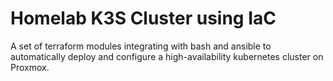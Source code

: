 # Homelab K3S Cluster using IaC

A set of terraform modules integrating with bash and ansible to automatically deploy and configure a high-availability kubernetes cluster on Proxmox.